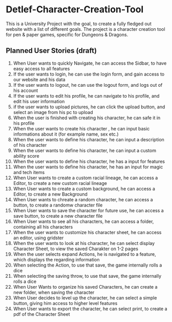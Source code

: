 Detlef-Character-Creation-Tool
===========

This is a University Project with the goal, to create a fully fledged out website with a list of different goals. The project is a character creation tool for pen & paper games, specific for Dungeons & Dragons.

## Planned User Stories (draft)
1) When User wants to quickly Navigate, he can access the Sidbar, to have easy access to all features
2) If the user wants to login, he can use the login form, and gain access to our website and his data
3) If the user wants to logout, he can use the logout form, and logs out of his account
4) If the user wants to edit his profile, he can navigate to his profile, and edit his user information
5) if the user wants to upload pictures, he can click the upload button, and select an image from his pc to upload
6) When the user is finished with creating his character, he can safe it in his profile
7) When the user wants to create his character , he can input basic informations about it (for example name, sex etc.)
8) When the user wants to define his character, he can input a description of his character
9) When the user wants to define his character, he can input a custom ability score
10) When the user wants to define his character, he has a input for features
11)  When the user wants to define his character, he has an input for magic and tech items
12) When User wants to create a custom racial lineage, he can access a Editor, to create a new custom racial lineage
13) When User wants to create a custom background, he can access a Editor, to create a new Background
14) When User wants to chreate a random character, he can access a button, to create a randomw character file
15) When User wants to save the character for future use, he can access a save button, to create a new character file
16) When User wants to see all his characters, he can access a folder, containing all his characters
17) When the user wants to customize his character sheet, he can access an editor, using gridster
18)  When the user wants to look at his character, he can select display Character Sheet, to view the saved Charakter on 1-2 pages
19) When the user selects expand Actions, he is navigated to a feature, which displays the regarding information
20) When selecting the Action, to use that save, the game internally rolls a dice
21) When selecting the saving throw, to use that save, the game internally rolls a dice
22) When User Wants to organize his saved Characters, he can create a new folder, when saving the character
23) When User decides to level up the character, he can select a simple button, giving him access to higher level features
24) When User wants to export the character, he can select print, to create a pdf of the Character Sheet
